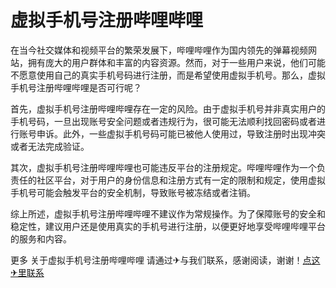 # 虚拟手机号注册哔哩哔哩

在当今社交媒体和视频平台的繁荣发展下，哔哩哔哩作为国内领先的弹幕视频网站，拥有庞大的用户群体和丰富的内容资源。然而，对于一些用户来说，他们可能不愿意使用自己的真实手机号码进行注册，而是希望使用虚拟手机号。那么，虚拟手机号注册哔哩哔哩是否可行呢？

首先，虚拟手机号注册哔哩哔哩存在一定的风险。由于虚拟手机号并非真实用户的手机号码，一旦出现账号安全问题或者违规行为，很可能无法顺利找回密码或者进行账号申诉。此外，一些虚拟手机号码可能已被他人使用过，导致注册时出现冲突或者无法完成验证。

其次，虚拟手机号注册哔哩哔哩也可能违反平台的注册规定。哔哩哔哩作为一个负责任的社区平台，对于用户的身份信息和注册方式有一定的限制和规定，使用虚拟手机号可能会触发平台的安全机制，导致账号被冻结或者注销。

综上所述，虚拟手机号注册哔哩哔哩不建议作为常规操作。为了保障账号的安全和稳定性，建议用户还是使用真实的手机号进行注册，以便更好地享受哔哩哔哩平台的服务和内容。

更多 关于虚拟手机号注册哔哩哔哩 请通过✈与我们联系，感谢阅读，谢谢！[点这✈里联系](https://a.k02.cc)